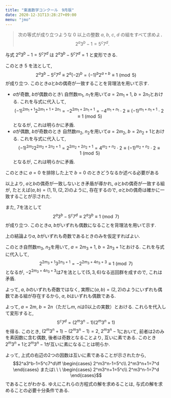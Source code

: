 ```yaml
---
title: "東進数学コンクール　9月版"
date: 2020-12-31T13:28:27+09:00
menu: "jmo"
---
```


> 次の等式が成り立つような $0$ 以上の整数 $a$, $b$, $c$, $d$ の組をすべて求めよ．
$$2^a3^b-1=5^c7^d.$$

与式 $2^a3^b-1=5^c7^d$ は $2^a3^b-5^c7^d=1$ と変形できる.

このとき $5$ を法として,
$$2^a3^b-5^c7^d\equiv2^a(-2)^b=(-1)^b2^{a+b}\equiv1\pmod5$$
が成り立つ. このとき$a$と$b$の偶奇が一致することを背理法を用いて示す. 

- $a$が奇数, $b$が偶数のとき\\
自然数$m_1$, $n_1$を用いて$a=2m_1+1$, $b=2n_1$とおける. これを与式に代入して, $$(-1)^{2m_1+1}2^{2m_1+1+2n_1}=-2^{2m_1+2n_1+1}=-4^{m_1+n_1}\cdot2\equiv(-1)^{m_1+n_1+1}\cdot2\equiv1\pmod5$$
となるが, これは明らかに矛盾. 
- $a$が偶数, $b$が奇数のとき
自然数$m_2$, $n_2$を用いて$a=2m_2$, $b=2n_2+1$とおける. これを与式に代入して, $$(-1)^{2m_2}2^{2m_2+2n_2+1}=2^{2m_2+2n_2+1}=4^{m_2+n_2}\cdot2\equiv(-1)^{m_2+n_2}\cdot2\equiv1\pmod5$$
となるが, これは明らかに矛盾. 

このときに $a=0$ を排除した上で $b=0$ のときどうなるか述べる必要がある

以上より, $a$と$b$の偶奇が一致しないとき矛盾が導かれ, $a$と$b$の偶奇が一致する組が, たとえば$(a,b)=(1,1),(2,2)$のように, 存在するので, $a$と$b$の偶奇は確かに一致することが示された.

また, 7を法として
$$2^a3^b-5^c7^d\equiv2^a3^b\equiv1\pmod7$$
が成り立つ. このとき$a$, $b$がいずれも偶数になることを背理法を用いて示す. 

上の結論より$a$, $b$がいずれも奇数であるときのみを仮定すればよい. 

このとき自然数$m_3$, $n_3$を用いて, $a=2m_3+1$, $b=2n_3+1$とおける. これを与式に代入して,
$$2^{2m_3+1}3^{2n_3+1}=-2^{2m_3+4n_3+3}\equiv1\pmod7$$
となるが, $-2^{2m_3+4n_3+3}$は7を法として$\{5,3,6\}$なる巡回群を成すので, これは矛盾.

よって, $a$, $b$のいずれも奇数ではなく, 実際に$(a,b)=(2,2)$のようにいずれも偶数である組が存在するから, $a$, $b$はいずれも偶数である.

よって, $a=2m$, $b=2n$（ただし$m$, $n$は0以上の実数）とおける. これらを代入して変形すると, 
$$5^c7^d=(2^m3^n-1)(2^m3^n+1)$$
を得る. このとき, $(2^m3^n+1)-(2^m3^n-1)=2$, $2^m3^n-1$において, 前者は2のみを素因数に含む偶数, 後者は奇数となることより, 互いに素である. このとき$2^m3^n+1$と$2^m3^n-1$が互いに素になることは明らか.

よって, 上式の右辺の2つの因数は互いに素であることが示されたから, 
$$2^a3^b-1=5^c7^d\iff
\begin{cases}
2^m3^n-1=5^c\\
2^m3^n+1=7^d
\end{cases}
または\ \ \ 
\begin{cases}
2^m3^n+1=5^c\\
2^m3^n-1=7^d
\end{cases}$$
であることがわかる. ゆえにこれらの方程式の解を求めることは, 与式の解を求めることの必要十分条件である.